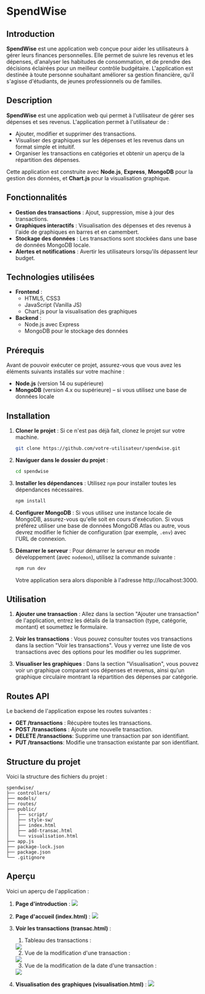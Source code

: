 # SpendWise

## Introduction
**SpendWise** est une application web conçue pour aider les utilisateurs à gérer leurs finances personnelles. Elle permet de suivre les revenus et les dépenses, d'analyser les habitudes de consommation, et de prendre des décisions éclairées pour un meilleur contrôle budgétaire. L'application est destinée à toute personne souhaitant améliorer sa gestion financière, qu'il s'agisse d'étudiants, de jeunes professionnels ou de familles.

## Description
**SpendWise** est une application web qui permet à l'utilisateur de gérer ses dépenses et ses revenus. L'application permet à l'utilisateur de :

- Ajouter, modifier et supprimer des transactions.
- Visualiser des graphiques sur les dépenses et les revenus dans un format simple et intuitif.
- Organiser les transactions en catégories et obtenir un aperçu de la répartition des dépenses.

Cette application est construite avec **Node.js**, **Express**, **MongoDB** pour la gestion des données, et **Chart.js** pour la visualisation graphique.

## Fonctionnalités
- **Gestion des transactions** : Ajout, suppression, mise à jour des transactions.
- **Graphiques interactifs** : Visualisation des dépenses et des revenus à l'aide de graphiques en barres et en camembert.
- **Stockage des données** : Les transactions sont stockées dans une base de données MongoDB locale.
- **Alertes et notifications** : Avertir les utilisateurs lorsqu'ils dépassent leur budget.

## Technologies utilisées
- **Frontend** :
  - HTML5, CSS3
  - JavaScript (Vanilla JS)
  - Chart.js pour la visualisation des graphiques
- **Backend** :
  - Node.js avec Express
  - MongoDB pour le stockage des données

## Prérequis
Avant de pouvoir exécuter ce projet, assurez-vous que vous avez les éléments suivants installés sur votre machine :
- **Node.js** (version 14 ou supérieure)
- **MongoDB** (version 4.x ou supérieure) – si vous utilisez une base de données locale

## Installation
1. **Cloner le projet** :
   Si ce n'est pas déjà fait, clonez le projet sur votre machine.
   ```bash
   git clone https://github.com/votre-utilisateur/spendwise.git
   ```

2. **Naviguer dans le dossier du projet** :
   ```bash
   cd spendwise
   ```

3. **Installer les dépendances** :
   Utilisez `npm` pour installer toutes les dépendances nécessaires.
   ```bash
   npm install
   ```

4. **Configurer MongoDB** :
   Si vous utilisez une instance locale de MongoDB, assurez-vous qu'elle soit en cours d'exécution. Si vous préférez utiliser une base de données MongoDB Atlas ou autre, vous devrez modifier le fichier de configuration (par exemple, `.env`) avec l'URL de connexion.

5. **Démarrer le serveur** :
   Pour démarrer le serveur en mode développement (avec `nodemon`), utilisez la commande suivante :
   ```bash
   npm run dev
   ```
   Votre application sera alors disponible à l'adresse http://localhost:3000.

## Utilisation
1. **Ajouter une transaction** :
   Allez dans la section "Ajouter une transaction" de l'application, entrez les détails de la transaction (type, catégorie, montant) et soumettez le formulaire.

2. **Voir les transactions** :
   Vous pouvez consulter toutes vos transactions dans la section "Voir les transactions". Vous y verrez une liste de vos transactions avec des options pour les modifier ou les supprimer.

3. **Visualiser les graphiques** :
   Dans la section "Visualisation", vous pouvez voir un graphique comparant vos dépenses et revenus, ainsi qu'un graphique circulaire montrant la répartition des dépenses par catégorie.

## Routes API
Le backend de l'application expose les routes suivantes :
- **GET /transactions** : Récupère toutes les transactions.
- **POST /transactions** : Ajoute une nouvelle transaction.
- **DELETE /transactions**: Supprime une transaction par son identifiant.
- **PUT /transactions**: Modifie une transaction existante par son identifiant.

## Structure du projet
Voici la structure des fichiers du projet :
```
spendwise/
├── controllers/ 
├── models/  
├── routes/  
├── public/
│   ├── script/
│   ├── style-sw/
│   ├── index.html
│   ├── add-transac.html
│   └── visualisation.html
├── app.js 
├── package-lock.json   			
├── package.json  
└── .gitignore    
```

## Aperçu 
Voici un aperçu de l'application :
1. **Page d'introduction** : 
   <img src="./Wireframe_Projet S3/cap-intro.png">
   
2. **Page d'accueil (index.html)** :
   <img src="./Wireframe_Projet S3/cap-accueil-pt1.png">
   
3. **Voir les transactions (transac.html)** :
   1. Tableau des transactions : 
   <img src="./Wireframe_Projet S3/cap-transaction-new.png">
   
   2. Vue de la modification d'une transaction : 
   <img src="./Wireframe_Projet S3/cap-transaction-modif.png">
   
   3. Vue de la modification de la date d'une transaction : 
   <img src="./Wireframe_Projet S3/cap-transaction-exemple-modif-date.png">   

4. **Visualisation des graphiques (visualisation.html)** :
   <img src="./Wireframe_Projet S3/cap-visualisation-new.png">

